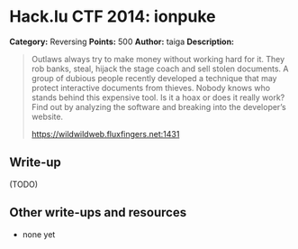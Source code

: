 # Hack.lu CTF 2014: ionpuke

**Category:** Reversing
**Points:** 500
**Author:** taiga
**Description:**

> Outlaws always try to make money without working hard for it. They rob banks, steal, hijack the stage coach and sell stolen documents. A group of dubious people recently developed a technique that may protect interactive documents from thieves. Nobody knows who stands behind this expensive tool. Is it a hoax or does it really work? Find out by analyzing the software and breaking into the developer’s website.
>
> https://wildwildweb.fluxfingers.net:1431

## Write-up

(TODO)

## Other write-ups and resources

* none yet
